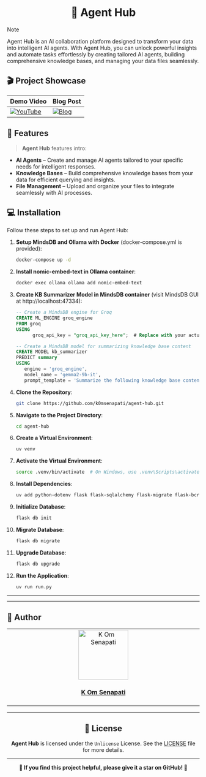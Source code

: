 <h1 align="center">🤖 Agent Hub</h1>

> [!NOTE]
> 
> Agent Hub is an AI collaboration platform designed to transform your data into intelligent AI agents. With Agent Hub, you can unlock powerful insights and automate tasks effortlessly by creating tailored AI agents, building comprehensive knowledge bases, and managing your data files seamlessly.

## 🎬 Project Showcase

| Demo Video                                                                 | Blog Post                                                                 |
|----------------------------------------------------------------------------|--------------------------------------------------------------------------|
| [![YouTube](http://i.ytimg.com/vi/mUFyV5UDU4A/hqdefault.jpg)](https://www.youtube.com/watch?v=mUFyV5UDU4A) | [![Blog](https://media2.dev.to/dynamic/image/width=1000,height=420,fit=cover,gravity=auto,format=auto/https%3A%2F%2Fdev-to-uploads.s3.amazonaws.com%2Fuploads%2Farticles%2F5aikf3m0gs5jfmsnh5gv.png)](https://dev.to/k0msenapati/building-a-smart-knowledge-platform-with-mindsdb-5anb) |

## 🌟 Features

> **Agent Hub** features intro:

- **AI Agents** – Create and manage AI agents tailored to your specific needs for intelligent responses.
- **Knowledge Bases** – Build comprehensive knowledge bases from your data for efficient querying and insights.
- **File Management** – Upload and organize your files to integrate seamlessly with AI processes.

## 💻 Installation

Follow these steps to set up and run Agent Hub:

1. **Setup MindsDB and Ollama with Docker** (docker-compose.yml is provided):

   ```bash
   docker-compose up -d
   ```

2. **Install nomic-embed-text in Ollama container**:

   ```bash
   docker exec ollama ollama add nomic-embed-text
   ```

3. **Create KB Summarizer Model in MindsDB container** (visit MindsDB GUI at http://localhost:47334):

   ```sql
   -- Create a MindsDB engine for Groq
   CREATE ML_ENGINE groq_engine
   FROM groq
   USING
         groq_api_key = "groq_api_key_here";  # Replace with your actual Groq API key

   -- Create a MindsDB model for summarizing knowledge base content
   CREATE MODEL kb_summarizer
   PREDICT summary
   USING
      engine = 'groq_engine',
      model_name = 'gemma2-9b-it',
      prompt_template = 'Summarize the following knowledge base content concisely and highlight key insights:\n\n{{kb_content}}\n\nSummary:';
   ```

4. **Clone the Repository**:

   ```bash
   git clone https://github.com/k0msenapati/agent-hub.git
   ```

5. **Navigate to the Project Directory**:

   ```bash
   cd agent-hub
   ```

6. **Create a Virtual Environment**:

   ```bash
   uv venv
   ```

7. **Activate the Virtual Environment**:

   ```bash
   source .venv/bin/activate  # On Windows, use .venv\Scripts\activate
   ```

8. **Install Dependencies**:

   ```bash
   uv add python-dotenv flask flask-sqlalchemy flask-migrate flask-bcrypt flask-login mindsdb_sdk
   ```

9. **Initialize Database**:

   ```bash
   flask db init
   ```

10. **Migrate Database**:

    ```bash
    flask db migrate
    ```

11. **Upgrade Database**:

    ```bash
    flask db upgrade
    ```

12. **Run the Application**:

    ```bash
    uv run run.py
    ```

---

<!-- 
## 📷 Screenshots

> Here's a working and expected screenshot of Agent Hub



| Landing Page  |
|------------|
| ![Demo](https://github.com/ArnavK-09.png) |
 -->

---


## 👤 Author

<table>
  <tbody>
    <tr>
        <td align="center" valign="top" width="14.28%"><a href="https://github.com/k0msenapati"><img src="https://github.com/k0msenapati.png?s=100" width="130px;" alt="K Om Senapati"/></a><br /><a href="https://github.com/k0msenapati"><h4><b>K Om Senapati</b></h3></a></td>
    </tr>
  </tbody>
</table>

---

<h2 align="center">📄 License</h2>

<p align="center">
<strong>Agent Hub</strong> is licensed under the <code>Unlicense</code> License. See the <a href="https://github.com/k0msenapati/agent-hub/blob/main/LICENSE">LICENSE</a> file for more details.
</p>

---

<p align="center">
    <strong>🌟 If you find this project helpful, please give it a star on GitHub! 🌟</strong>
</p>
